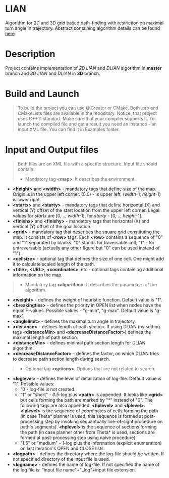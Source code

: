 # LIAN
Algorithm for 2D and 3D grid based path-finding with restriction on maximal turn angle in trajectory.
Abstract containing algorithm details can be found [here](https://arxiv.org/pdf/1506.01864.pdf)

Description
==========
Project contains implementation of _2D LIAN_ and _DLIAN_ algorithm in __master__ branch and _3D LIAN_ and _DLIAN_ in __3D__ branch.

Build and Launch
================
>To build the project you can use QtCreator or CMake. Both .pro and CMakeLists files are available in the repository. 
>Notice, that project uses C++11 standart. Make sure that your compiler supports it.
>To launch the compiled file and get a result you need an instance - an input XML file. You can find it in Examples folder. 

Input and Output files
======================
>Both files are an XML file with a specific structure. 
>Input file should contain:
>- Mandatory tag <b>\<map></b>. It describes the environment.
  * **\<height>** and **\<width>** - mandatory tags that define size of the map. Origin is in the upper left corner. (0,0) - is upper left, (*width*-1, *height*-1) is lower right.
  * **\<startx>** and **\<starty>** - mandatory tags that define horizontal (X) and vertical (Y) offset of the start location from the upper left corner. Legal values for *startx* are [0, .., *width*-1], for *starty* - [0, .., *height*-1].
  * **\<finishx>** and **\<finishy>** - mandatory tags that horizontal (X) and vertical (Y) offset of the goal location.
  * **\<grid>** - mandatory tag that describes the square grid constituting the map. It consists of **\<row>** tags. Each **\<row>** contains a sequence of "0" and "1" separated by blanks. "0" stands for traversable cell, "1" - for untraversable (actually any other figure but "0" can be used instead of "1").
  * **\<cellsize>** - optional tag that defines the size of one cell. One might add it to calculate scaled length of the path.
  * **\<title>**, **\<URL>**, **\<coordinates>**, etc - optional tags containing additional information on the map.
>- Mandatory tag <b>\<algorithm></b>. It describes the parameters of the algorithm.
  * **\<weight>** - defines the weight of heuristic function. Default value is "1".
  * **\<breakingties>** - defines the priority in OPEN list when nodes have the equal F-values. Possible values - "g-min", "g-max". Default value is "g-max".
  * **\<anglelimit>** - defines the maximal turn angle in trajectory.
  * **\<distance>** - defines length of path section. If using DLIAN (by setting tags **\<distanceMin>** and **\<decreaseDistanceFactor>**) defines the maximal length of path section.
  * **\<distanceMin>** - defines minimal path section length for DLIAN algorithm.
  * **\<decreaseDistanceFactor>** - defines the factor, on which DLIAN tries to decrease path section length during search.
>- Optional tag <b>\<options></b>. Options that are not related to search.
  * **\<loglevel>** - defines the level of detalization of log-file. Default value is "1". Possible values:
    * "0 - log-file is not created.
    * "1" or "short" - *0.5*-log plus **\<path>** is appended. It looks like **\<grid>** but cells forming the path are marked by "\*" instead of "0". The following tags are also appended: **\<hplevel>** and **\<lplevel>**. **\<lplevel>** is the sequence of coordinates of cells forming the path (in case Theta* planner is used, this sequence is formed at post-processing step by invoking sequantually line-of-sight procedure on path's segments). **\<hplevel>** is the sequence of sections forming the path (in case planner other from Theta* is used, sections are formed at post-processing step using naive procedure).
    * "1.5" or "medium" - *1*-log plus the information (explicit enumeration) on last iteration's OPEN and CLOSE lists.
  * **\<logpath>** - defines the directory where the log-file should be written. If not specified directory of the input file is used. 
  * **\<logname>** - defines the name of log-file. If not specified the name of the log file is: "input file name"+"_log"+input file extension.
